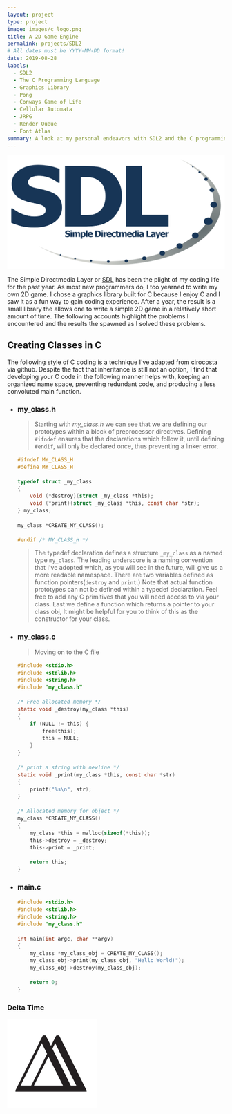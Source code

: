 ```yaml
---
layout: project
type: project
image: images/c_logo.png
title: A 2D Game Engine
permalink: projects/SDL2
# All dates must be YYYY-MM-DD format!
date: 2019-08-28
labels:
  - SDL2
  - The C Programming Language
  - Graphics Library
  - Pong
  - Conways Game of Life
  - Cellular Automata
  - JRPG
  - Render Queue
  - Font Atlas
summary: A look at my personal endeavors with SDL2 and the C programming language. 
---
```

<img class="ui small right floated image" src="../images/SDL_Logo.svg.png">

The Simple Directmedia Layer or [SDL](https://www.libsdl.org/) has been the plight of my coding life for the past year. As most new programmers do, I too yearned to write my own 2D game.  I chose a graphics library built for C because I enjoy C and I saw it as a fun way to gain coding experience. After a year, the result is a small library the allows one to write a simple 2D game in a relatively short amount of time. The following accounts highlight the problems I encountered and the results the spawned as I solved these problems.

## Creating Classes in C

The following style of C coding is a technique I've adapted from [cirocosta](https://github.com/cirocosta/observer-c) via github.  Despite the fact that inheritance is still not an option, I find that developing your C code in the following manner helps with, keeping an organized name space, preventing redundant code, and producing a less convoluted main function. 

- ### my_class.h
    
    > Starting with *my_class.h* we can see that we are defining our prototypes within a block of preprocessor directives. Defining `#ifndef` ensures that the declarations which follow it, until defining `#endif`, will only be declared once, thus preventing a linker error.
    
    ```c
    #ifndef MY_CLASS_H
    #define MY_CLASS_H

    typedef struct _my_class
    {
        void (*destroy)(struct _my_class *this);
        void (*print)(struct _my_class *this, const char *str);
    } my_class;

    my_class *CREATE_MY_CLASS();

    #endif /* MY_CLASS_H */
    ```

    > The typedef declaration defines a structure `_my_class` as a named type `my_class`. The leading underscore is a naming convention that I've adopted which, as you will see in the future, will give us a more readable namespace. There are two variables defined as function pointers(`destroy` and `print`.) Note that actual function prototypes can not be defined within a typedef declaration. Feel free to add any C primitives that you will need access to via your class. Last we define a function which returns a pointer to your class obj, It might be helpful for you to think of this as the constructor for your class.

- ### my_class.c
    
    > Moving on to the C file

    ```c
    #include <stdio.h>
    #include <stdlib.h>
    #include <string.h>
    #include "my_class.h"

    /* Free allocated memory */
    static void _destroy(my_class *this)
    {
        if (NULL != this) {
            free(this);
            this = NULL;
        }
    }

    /* print a string with newline */
    static void _print(my_class *this, const char *str)
    {
        printf("%s\n", str);
    }

    /* Allocated memory for object */
    my_class *CREATE_MY_CLASS()
    {
        my_class *this = malloc(sizeof(*this));
        this->destroy = _destroy;
        this->print = _print;

        return this;
    }
    ```

- ### main.c

    ```c
    #include <stdio.h>
    #include <stdlib.h>
    #include <string.h>
    #include "my_class.h"

    int main(int argc, char **argv)
    {
        my_class *my_class_obj = CREATE_MY_CLASS();
        my_class_obj->print(my_class_obj, "Hello World!");
        my_class_obj->destroy(my_class_obj);

        return 0;
    }
    ```


### Delta Time

<img class="ui medium left floated image" src="../images/delta.png">
